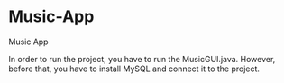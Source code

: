 # Music-App
Music App

In order to run the project, you have to run the MusicGUI.java. However, before that, you have to install MySQL and connect it to the project.
